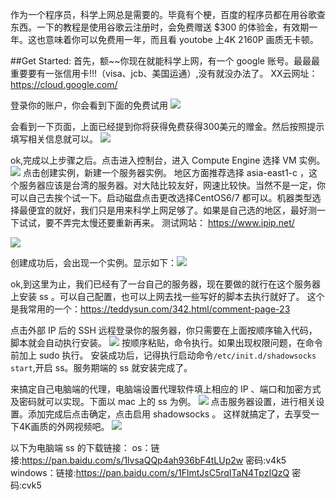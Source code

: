 作为一个程序员，科学上网总是需要的。毕竟有个梗，百度的程序员都在用谷歌查东西。一下的教程是使用谷歌云注册时，会免费赠送 $300 的体验金，有效期一年。这也意味着你可以免费用一年，而且看 youtobe 上4K 2160P 画质无卡顿。

##Get Started:
首先，额~~你现在就能科学上网，有一个 google 账号。最最最重要要有一张信用卡!!!（visa、jcb、美国运通）,没有就没办法了。
XX云网址：https://cloud.google.com/

登录你的账户，你会看到下面的免费试用
![](http://upload-images.jianshu.io/upload_images/8610628-db2e81a4268faa1c.png?imageMogr2/auto-orient/strip%7CimageView2/2/w/1240)

会看到一下页面，上面已经提到你将获得免费获得300美元的赠金。然后按照提示填写相关信息就可以。
![](http://upload-images.jianshu.io/upload_images/8610628-5ba7caa65c14c6e3.png?imageMogr2/auto-orient/strip%7CimageView2/2/w/1240)

ok,完成以上步骤之后。点击进入控制台，进入 Compute Engine  选择 VM 实例。
![](http://upload-images.jianshu.io/upload_images/8610628-7dad1384e30a0f6a.png?imageMogr2/auto-orient/strip%7CimageView2/2/w/1240)
点击创建实例，新建一个服务器实例。
地区方面推荐选择 asia-east1-c ，这个服务器应该是台湾的服务器。对大陆比较友好，网速比较快。当然不是一定，你可以自己去挨个试一下。启动磁盘点击更改选择CentOS6/7 都可以。机器类型选择最便宜的就好，我们只是用来科学上网足够了。如果是自己选的地区，最好测一下试试，要不弄完太慢还要重新再来。
测试网站： https://www.ipip.net/

![](http://upload-images.jianshu.io/upload_images/8610628-e11562d5c91afcec.png?imageMogr2/auto-orient/strip%7CimageView2/2/w/1240)


创建成功后，会出现一个实例。显示如下：![](http://upload-images.jianshu.io/upload_images/8610628-08abac91f0900488.png?imageMogr2/auto-orient/strip%7CimageView2/2/w/1240)

ok,到这里为止，我们已经有了一台自己的服务器，现在要做的就行在这个服务器上安装 ss 。可以自己配置，也可以上网去找一些写好的脚本去执行就好了。
这个是我常用的一个：https://teddysun.com/342.html/comment-page-23

点击外部 IP 后的 SSH 远程登录你的服务器，你只需要在上面按顺序输入代码，脚本就会自动执行安装。
![](http://upload-images.jianshu.io/upload_images/8610628-7b33777733470b9e.png?imageMogr2/auto-orient/strip%7CimageView2/2/w/1240)
按顺序粘贴，命令执行。如果出现权限问题，在命令前加上 sudo 执行。
安装成功后，记得执行启动命令```/etc/init.d/shadowsocks start```,开启 ss。服务期端的 ss 就安装完成了。

来搞定自己电脑端的代理，电脑端设置代理软件填上相应的 IP 、端口和加密方式及密码就可以实现。下面以 mac 上的 ss 为例。
![](http://upload-images.jianshu.io/upload_images/8610628-b0fd877f3babd8e0.png?imageMogr2/auto-orient/strip%7CimageView2/2/w/1240)
点击服务器设置，进行相关设置。添加完成后点击确定，点击启用 shadowsocks 。
这样就搞定了，去享受一下4K画质的外网视频吧。
![](http://upload-images.jianshu.io/upload_images/8610628-831b98ada81afa1a.png?imageMogr2/auto-orient/strip%7CimageView2/2/w/1240)

以下为电脑端 ss 的下载链接：
os：链接:https://pan.baidu.com/s/1lvsaQQp4ah936bF4tLUp2w  密码:v4k5
windows：链接:https://pan.baidu.com/s/1FlmtJsC5rqITaN4TpzIQzQ  密码:cvk5